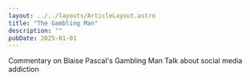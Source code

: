 ```yaml
---
layout: ../../layouts/ArticleLayout.astro
title: "The Gambling Man"
description: ""
pubDate: 2025-01-01
---
```


Commentary on Blaise Pascal's Gambling Man
Talk about social media addiction
